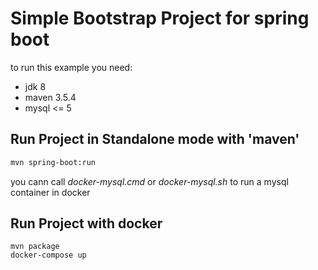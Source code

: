 # Simple Bootstrap Project for spring boot

to run this example you need:
- jdk 8
- maven 3.5.4
- mysql <= 5


## Run Project in Standalone mode with 'maven'
```bash
mvn spring-boot:run
```
you cann call _docker-mysql.cmd_ or _docker-mysql.sh_ to run a mysql container in docker

## Run Project with docker
```shell
mvn package 
docker-compose up
```

